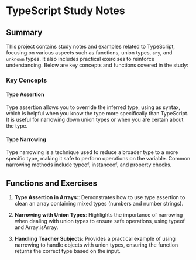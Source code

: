 # TypeScript Study Notes

## Summary

This project contains study notes and examples related to TypeScript, focusing on various aspects such as functions, union types, `any`, and `unknown` types. It also includes practical exercises to reinforce understanding. Below are key concepts and functions covered in the study:

### Key Concepts

#### Type Assertion
Type assertion allows you to override the inferred type, using as syntax, which is helpful when you know the type more specifically than TypeScript. It is useful for narrowing down union types or when you are certain about the type.

#### Type Narrowing
Type narrowing is a technique used to reduce a broader type to a more specific type, making it safe to perform operations on the variable. Common narrowing methods include typeof, instanceof, and property checks.

## Functions and Exercises

1. **Type Assertion in Arrays:**: Demonstrates how to use type assertion to clean an array containing mixed types (numbers and number strings).
   
2. **Narrowing with Union Types**: Highlights the importance of narrowing when dealing with union types to ensure safe operations, using typeof and Array.isArray.
   
3. **Handling Teacher Subjects**: Provides a practical example of using narrowing to handle objects with union types, ensuring the function returns the correct type based on the input.